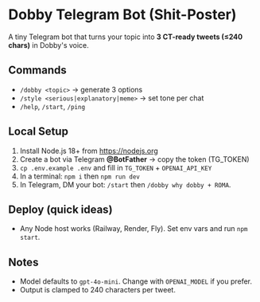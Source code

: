 # Dobby Telegram Bot (Shit-Poster)

A tiny Telegram bot that turns your topic into **3 CT-ready tweets (≤240 chars)** in Dobby's voice.

## Commands
- `/dobby <topic>` → generate 3 options
- `/style <serious|explanatory|meme>` → set tone per chat
- `/help`, `/start`, `/ping`

## Local Setup
1) Install Node.js 18+ from https://nodejs.org
2) Create a bot via Telegram **@BotFather** → copy the token (TG_TOKEN)
3) `cp .env.example .env` and fill in `TG_TOKEN` + `OPENAI_API_KEY`
4) In a terminal: `npm i` then `npm run dev`
5) In Telegram, DM your bot: `/start` then `/dobby why dobby + ROMA`.

## Deploy (quick ideas)
- Any Node host works (Railway, Render, Fly). Set env vars and run `npm start`.

## Notes
- Model defaults to `gpt-4o-mini`. Change with `OPENAI_MODEL` if you prefer.
- Output is clamped to 240 characters per tweet.